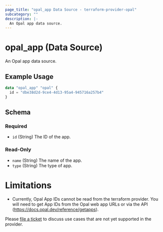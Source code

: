 ```yaml
---
page_title: "opal_app Data Source - terraform-provider-opal"
subcategory: ""
description: |-
  An Opal app data source.
---
```


# opal_app (Data Source)

An Opal app data source.

## Example Usage

```terraform
data "opal_app" "opal" {
  id = "dbe38d2d-9ce4-4d13-95a4-945716a257b4"
}
```

<!-- schema generated by tfplugindocs -->
## Schema

### Required

- `id` (String) The ID of the app.

### Read-Only

- `name` (String) The name of the app.
- `type` (String) The type of app.

# Limitations
- Currently, Opal App IDs cannot be read from the terraform provider. You will need to get App IDs from the Opal web app URLs or via the API (https://docs.opal.dev/reference/getapps).

Please [file a ticket](https://github.com/opalsecurity/terraform-provider-opal/issues) to discuss use cases that are not yet supported in the provider.
